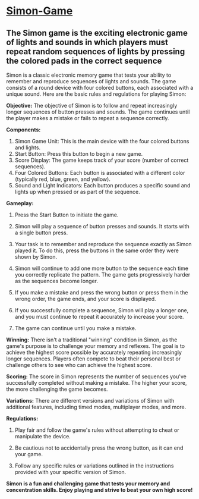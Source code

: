 # [Simon-Game](https://github.com/MegatronixOrientation/Simon-Game/deployments)
## The Simon game is the exciting electronic game of lights and sounds in which players must repeat random sequences of lights by pressing the colored pads in the correct sequence

Simon is a classic electronic memory game that tests your ability to remember and reproduce sequences of lights and sounds. The game consists of a round device with four colored buttons, each associated with a unique sound. Here are the basic rules and regulations for playing Simon:

**Objective:**
The objective of Simon is to follow and repeat increasingly longer sequences of button presses and sounds. The game continues until the player makes a mistake or fails to repeat a sequence correctly.

**Components:**
1. Simon Game Unit: This is the main device with the four colored buttons and lights.
2. Start Button: Press this button to begin a new game.
3. Score Display: The game keeps track of your score (number of correct sequences).
4. Four Colored Buttons: Each button is associated with a different color (typically red, blue, green, and yellow).
5. Sound and Light Indicators: Each button produces a specific sound and lights up when pressed or as part of the sequence.

**Gameplay:**
1. Press the Start Button to initiate the game.

2. Simon will play a sequence of button presses and sounds. It starts with a single button press.

3. Your task is to remember and reproduce the sequence exactly as Simon played it. To do this, press the buttons in the same order they were shown by Simon.

4. Simon will continue to add one more button to the sequence each time you correctly replicate the pattern. The game gets progressively harder as the sequences become longer.

5. If you make a mistake and press the wrong button or press them in the wrong order, the game ends, and your score is displayed.

6. If you successfully complete a sequence, Simon will play a longer one, and you must continue to repeat it accurately to increase your score.

7. The game can continue until you make a mistake.

**Winning:**
There isn't a traditional "winning" condition in Simon, as the game's purpose is to challenge your memory and reflexes. The goal is to achieve the highest score possible by accurately repeating increasingly longer sequences. Players often compete to beat their personal best or challenge others to see who can achieve the highest score.

**Scoring:**
The score in Simon represents the number of sequences you've successfully completed without making a mistake. The higher your score, the more challenging the game becomes.

**Variations:**
There are different versions and variations of Simon with additional features, including timed modes, multiplayer modes, and more.

**Regulations:**
1. Play fair and follow the game's rules without attempting to cheat or manipulate the device.

2. Be cautious not to accidentally press the wrong button, as it can end your game.

3. Follow any specific rules or variations outlined in the instructions provided with your specific version of Simon.

**Simon is a fun and challenging game that tests your memory and concentration skills. Enjoy playing and strive to beat your own high score!**

